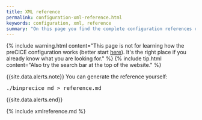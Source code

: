 ```yaml
---
title: XML reference
permalink: configuration-xml-reference.html
keywords: configuration, xml, reference
summary: "On this page you find the complete configuration references of preCICE API."
---
```


{% include warning.html content="This page is not for learning how the preCICE configuration works (better start [here](configuration-basics.html)). It's the right place if you already know what you are looking for." %}
{% include tip.html content="Also try the search bar at the top of the website." %}


{{site.data.alerts.note}}
You can generate the reference yourself:
<pre>
./binprecice md > reference.md
</pre>
{{site.data.alerts.end}}

{% include xmlreference.md %}
